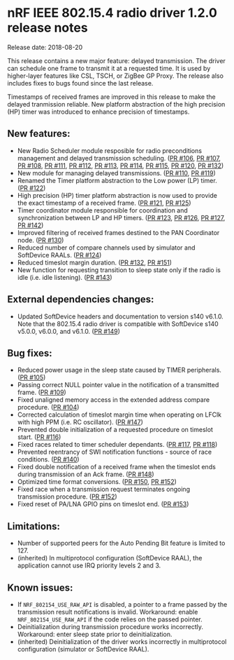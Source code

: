 # nRF IEEE 802.15.4 radio driver 1.2.0 release notes

Release date: 2018-08-20

This release contains a new major feature: delayed transmission. The driver can schedule one frame to transmit it at a requested time. It is used by higher-layer features like CSL, TSCH, or ZigBee GP Proxy. The release also includes fixes to bugs found since the last release.

Timestamps of received frames are improved in this release to make the delayed tranmission reliable. New platform abstraction of the high precision (HP) timer was introduced to enhance precision of timestamps.

## New features:
* New Radio Scheduler module resposible for radio preconditions management and delayed transmission scheduling. ([PR #106](https://github.com/NordicSemiconductor/nRF-IEEE-802.15.4-radio-driver/pull/106), [PR #107](https://github.com/NordicSemiconductor/nRF-IEEE-802.15.4-radio-driver/pull/107), [PR #108](https://github.com/NordicSemiconductor/nRF-IEEE-802.15.4-radio-driver/pull/108), [PR #111](https://github.com/NordicSemiconductor/nRF-IEEE-802.15.4-radio-driver/pull/111), [PR #112](https://github.com/NordicSemiconductor/nRF-IEEE-802.15.4-radio-driver/pull/112), [PR #113](https://github.com/NordicSemiconductor/nRF-IEEE-802.15.4-radio-driver/pull/113), [PR #114](https://github.com/NordicSemiconductor/nRF-IEEE-802.15.4-radio-driver/pull/114), [PR #115](https://github.com/NordicSemiconductor/nRF-IEEE-802.15.4-radio-driver/pull/115), [PR #120](https://github.com/NordicSemiconductor/nRF-IEEE-802.15.4-radio-driver/pull/120), [PR #132](https://github.com/NordicSemiconductor/nRF-IEEE-802.15.4-radio-driver/pull/151))
* New module for managing delayed transmissions. ([PR #110](https://github.com/NordicSemiconductor/nRF-IEEE-802.15.4-radio-driver/pull/110), [PR #119](https://github.com/NordicSemiconductor/nRF-IEEE-802.15.4-radio-driver/pull/119))
* Renamed the Timer platform abstraction to the Low power (LP) timer. ([PR #122](https://github.com/NordicSemiconductor/nRF-IEEE-802.15.4-radio-driver/pull/122))
* High precision (HP) timer platform abstraction is now used to provide the exact timestamp of a received frame. ([PR #121](https://github.com/NordicSemiconductor/nRF-IEEE-802.15.4-radio-driver/pull/121), [PR #125](https://github.com/NordicSemiconductor/nRF-IEEE-802.15.4-radio-driver/pull/125))
* Timer coordinator module responsible for coordination and synchronization between LP and HP timers. ([PR #123](https://github.com/NordicSemiconductor/nRF-IEEE-802.15.4-radio-driver/pull/123), [PR #126](https://github.com/NordicSemiconductor/nRF-IEEE-802.15.4-radio-driver/pull/126), [PR #127](https://github.com/NordicSemiconductor/nRF-IEEE-802.15.4-radio-driver/pull/127), [PR #142](https://github.com/NordicSemiconductor/nRF-IEEE-802.15.4-radio-driver/pull/142))
* Improved filtering of received frames destined to the PAN Coordinator node. ([PR #130](https://github.com/NordicSemiconductor/nRF-IEEE-802.15.4-radio-driver/pull/130))
* Reduced number of compare channels used by simulator and SoftDevice RAALs. ([PR #124](https://github.com/NordicSemiconductor/nRF-IEEE-802.15.4-radio-driver/pull/124))
* Reduced timeslot margin duration. ([PR #132](https://github.com/NordicSemiconductor/nRF-IEEE-802.15.4-radio-driver/pull/132), [PR #151](https://github.com/NordicSemiconductor/nRF-IEEE-802.15.4-radio-driver/pull/151))
* New function for requesting transition to sleep state only if the radio is idle (i.e. idle listening). ([PR #143](https://github.com/NordicSemiconductor/nRF-IEEE-802.15.4-radio-driver/pull/143))

## External dependencies changes:
* Updated SoftDevice headers and documentation to version s140 v6.1.0. Note that the 802.15.4 radio driver is compatible with SoftDevice s140 v5.0.0, v6.0.0, and v6.1.0. ([PR #149](https://github.com/NordicSemiconductor/nRF-IEEE-802.15.4-radio-driver/pull/149))

## Bug fixes:
* Reduced power usage in the sleep state caused by TIMER peripherals. ([PR #105](https://github.com/NordicSemiconductor/nRF-IEEE-802.15.4-radio-driver/pull/105))
* Passing correct NULL pointer value in the notification of a transmitted frame. ([PR #109](https://github.com/NordicSemiconductor/nRF-IEEE-802.15.4-radio-driver/pull/109))
* Fixed unaligned memory access in the extended address compare procedure. ([PR #104](https://github.com/NordicSemiconductor/nRF-IEEE-802.15.4-radio-driver/pull/104))
* Corrected calculation of timeslot margin time when operating on LFClk with high PPM (i.e. RC oscillator). ([PR #147](https://github.com/NordicSemiconductor/nRF-IEEE-802.15.4-radio-driver/pull/147))
* Prevented double initialization of a requested procedure on timeslot start. ([PR #116](https://github.com/NordicSemiconductor/nRF-IEEE-802.15.4-radio-driver/pull/116))
* Fixed races related to timer scheduler dependants. ([PR #117](https://github.com/NordicSemiconductor/nRF-IEEE-802.15.4-radio-driver/pull/117), [PR #118](https://github.com/NordicSemiconductor/nRF-IEEE-802.15.4-radio-driver/pull/118))
* Prevented reentrancy of SWI notification functions - source of race conditions. ([PR #140](https://github.com/NordicSemiconductor/nRF-IEEE-802.15.4-radio-driver/pull/140))
* Fixed double notification of a received frame when the timeslot ends during transmission of an Ack frame. ([PR #148](https://github.com/NordicSemiconductor/nRF-IEEE-802.15.4-radio-driver/pull/148))
* Optimized time format conversions. ([PR #150](https://github.com/NordicSemiconductor/nRF-IEEE-802.15.4-radio-driver/pull/150), [PR #152](https://github.com/NordicSemiconductor/nRF-IEEE-802.15.4-radio-driver/pull/152))
* Fixed race when a transmission request terminates ongoing transmission procedure. ([PR #152](https://github.com/NordicSemiconductor/nRF-IEEE-802.15.4-radio-driver/pull/152))
* Fixed reset of PA/LNA GPIO pins on timeslot end. ([PR #153](https://github.com/NordicSemiconductor/nRF-IEEE-802.15.4-radio-driver/pull/153))


## Limitations:
* Number of supported peers for the Auto Pending Bit feature is limited to 127.
* (inherited) In multiprotocol configuration (SoftDevice RAAL), the application cannot use IRQ priority levels 2 and 3.

## Known issues:
* If `NRF_802154_USE_RAW_API` is disabled, a pointer to a frame passed by the transmission result notifications is invalid. Workaround: enable `NRF_802154_USE_RAW_API` if the code relies on the passed pointer.
* Deinitialization during transmission procedure works incorrectly. Workaround: enter sleep state prior to deinitialization.
* (inherited) Deinitialization of the driver works incorrectly in multiprotocol configuration (simulator or SoftDevice RAAL).

